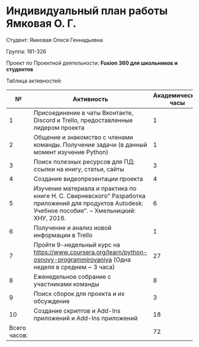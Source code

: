# **Индивидуальный план работы       Ямковая О. Г.**

Студент: Ямковая Олеся Геннадьевна

Группа: 181-326

Проект по Проектной деятельности: **Fusion 360 для школьников и студентов**

Таблица активностей:

| № | Активность | Академические часы |
| --- | --- | --- |
| 1 | Присоединение в чаты Вконтакте, Discord и Trello, предоставленные лидером проекта | 1 |
| 2 | Общение и знакомство с членами команды. Получение задачи (в данный момент изучение Python) | 1 |
| 3 | Поиск полезных ресурсов для ПД: ссылки на книгу, статьи, сайты | 3 |
| 4 | Создание видеопрезентации проекта | 4 |
| 5 | Изучение материала и практика по книге Н. С. Свирневского" Разработка приложений для продуктов Autodesk: Учебное пособие". – Хмельницкий: ХНУ, 2016. | 6 |
| 6 | Получение и анализ новой информации в Trello | 1 |
| 7 | Пройти 9-недельный курс на https://www.coursera.org/learn/python-osnovy-programmirovaniya (Одна неделя в среднем ~ 3 часа) | 27 |
| 8 | Еженедельное собрание с участниками команды | 8 |
| 9 | Поиск сборок для проекта и их обсуждение | 3 |
| 10 | Создание скриптов и Add-Ins приложений и Add-Ins приложений  | 18 |
| Всего часов: |  | 72 |